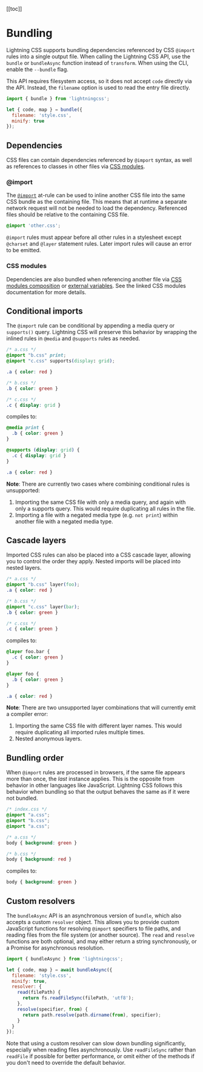 <aside>

[[toc]]

</aside>

# Bundling

Lightning CSS supports bundling dependencies referenced by CSS `@import` rules into a single output file. When calling the Lightning CSS API, use the `bundle` or `bundleAsync` function instead of `transform`. When using the CLI, enable the `--bundle` flag.

This API requires filesystem access, so it does not accept `code` directly via the API. Instead, the `filename` option is used to read the entry file directly.

```js
import { bundle } from 'lightningcss';

let { code, map } = bundle({
  filename: 'style.css',
  minify: true
});
```

## Dependencies

CSS files can contain dependencies referenced by `@import` syntax, as well as references to classes in other files via [CSS modules](css-modules.html).

### @import

The [`@import`](https://developer.mozilla.org/en-US/docs/Web/CSS/@import) at-rule can be used to inline another CSS file into the same CSS bundle as the containing file. This means that at runtime a separate network request will not be needed to load the dependency. Referenced files should be relative to the containing CSS file.

```css
@import 'other.css';
```

`@import` rules must appear before all other rules in a stylesheet except `@charset` and `@layer` statement rules. Later import rules will cause an error to be emitted.

### CSS modules

Dependencies are also bundled when referencing another file via [CSS modules composition](css-modules.html#dependencies) or [external variables](css-modules.html#local-css-variables). See the linked CSS modules documentation for more details.

## Conditional imports

The `@import` rule can be conditional by appending a media query or `supports()` query. Lightning CSS will preserve this behavior by wrapping the inlined rules in `@media` and `@supports` rules as needed.

```css
/* a.css */
@import "b.css" print;
@import "c.css" supports(display: grid);

.a { color: red }
```

```css
/* b.css */
.b { color: green }
```

```css
/* c.css */
.c { display: grid }
```

compiles to:

```css
@media print {
  .b { color: green }
}

@supports (display: grid) {
  .c { display: grid }
}

.a { color: red }
```

<div class="warning">

**Note**: There are currently two cases where combining conditional rules is unsupported:

1. Importing the same CSS file with only a media query, and again with only a supports query. This would require duplicating all rules in the file.
2. Importing a file with a negated media type (e.g. `not print`) within another file with a negated media type.

</div>

## Cascade layers

Imported CSS rules can also be placed into a CSS cascade layer, allowing you to control the order they apply. Nested imports will be placed into nested layers.

```css
/* a.css */
@import "b.css" layer(foo);
.a { color: red }
```

```css
/* b.css */
@import "c.css" layer(bar);
.b { color: green }
```

```css
/* c.css */
.c { color: green }
```

compiles to:

```css
@layer foo.bar {
  .c { color: green }
}

@layer foo {
  .b { color: green }
}

.a { color: red }
```

<div class="warning">

**Note**: There are two unsupported layer combinations that will currently emit a compiler error:

1. Importing the same CSS file with different layer names. This would require duplicating all imported rules multiple times.
2. Nested anonymous layers.

</div>

## Bundling order

When `@import` rules are processed in browsers, if the same file appears more than once, the _last_ instance applies. This is the opposite from behavior in other languages like JavaScript. Lightning CSS follows this behavior when bundling so that the output behaves the same as if it were not bundled.

```css
/* index.css */
@import "a.css";
@import "b.css";
@import "a.css";
```

```css
/* a.css */
body { background: green }
```

```css
/* b.css */
body { background: red }
```

compiles to:

```css
body { background: green }
```

## Custom resolvers

The `bundleAsync` API is an asynchronous version of `bundle`, which also accepts a custom `resolver` object. This allows you to provide custom JavaScript functions for resolving `@import` specifiers to file paths, and reading files from the file system (or another source). The `read` and `resolve` functions are both optional, and may either return a string synchronously, or a Promise for asynchronous resolution.

```js
import { bundleAsync } from 'lightningcss';

let { code, map } = await bundleAsync({
  filename: 'style.css',
  minify: true,
  resolver: {
    read(filePath) {
      return fs.readFileSync(filePath, 'utf8');
    },
    resolve(specifier, from) {
      return path.resolve(path.dirname(from), specifier);
    }
  }
});
```

Note that using a custom resolver can slow down bundling significantly, especially when reading files asynchronously. Use `readFileSync` rather than `readFile` if possible for better performance, or omit either of the methods if you don't need to override the default behavior.

